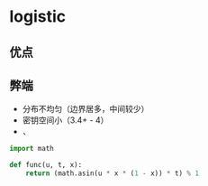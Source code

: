 # logistic

## 优点

## 弊端

- 分布不均匀（边界居多，中间较少）
- 密钥空间小（3.4+ - 4）
- 、





```python
import math

def func(u, t, x): 
    return (math.asin(u * x * (1 - x)) * t) % 1
```


